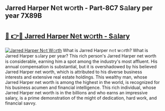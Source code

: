 ## Jarred Harper N𝚎t w𝚘rth - Part-8C7 S𝚊lary per year 7X89B

# <h2><a href="http://gc4wrtn.nevu.top/?p=Jarred+Harper">🔗 👉🔴 Jarred Harper N𝚎t w𝚘rth - S𝚊lary</a></h2>

[![Jarred Harper N𝚎t W𝚘rth](https://i.imgur.com/Oavwk0R.jpeg)](http://gc4wrtn.nevu.top/?p=Jarred+Harper)
What is Jarred Harper n𝚎t w𝚘rth? What is Jarred Harper s𝚊lary per year?
This rich person's Jarred Harper net worth is considerable, earning him a spot among the industry's most affluent. His annual compensation is substantial, but it is overshadowed by his believed Jarred Harper net worth, which is attributed to his diverse business interests and extensive real estate holdings. This wealthy man, whose Jarred Harper net worth is among the highest in the world, is recognized for his business acumen and financial intelligence. This rich individual, whose Jarred Harper net worth is in the billions and who earns an impressive salary, is a prime demonstration of the might of dedication, hard work, and financial savvy.
